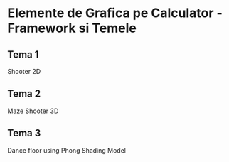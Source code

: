 # Elemente de Grafica pe Calculator - Framework si Temele

## Tema 1
Shooter 2D

## Tema 2
Maze Shooter 3D

## Tema 3
Dance floor using Phong Shading Model
